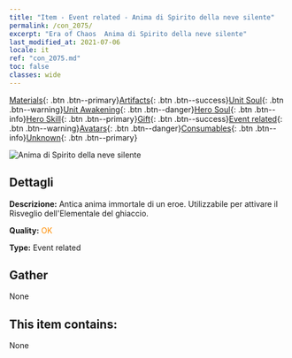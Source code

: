 ```yaml
---
title: "Item - Event related - Anima di Spirito della neve silente"
permalink: /con_2075/
excerpt: "Era of Chaos  Anima di Spirito della neve silente"
last_modified_at: 2021-07-06
locale: it
ref: "con_2075.md"
toc: false
classes: wide
---
```

 [Materials](/ItemsIT/){: .btn .btn--primary}[Artifacts](/ItemsIT/Artifacts/){: .btn .btn--success}[Unit Soul](/ItemsIT/UnitSoul/){: .btn .btn--warning}[Unit Awakening](/ItemsIT/UnitAwakening/){: .btn .btn--danger}[Hero Soul](/ItemsIT/HeroSoul/){: .btn .btn--info}[Hero Skill](/ItemsIT/HeroSkill/){: .btn .btn--primary}[Gift](/ItemsIT/Gift/){: .btn .btn--success}[Event related](/ItemsIT/Events/){: .btn .btn--warning}[Avatars](/ItemsIT/Avatars/){: .btn .btn--danger}[Consumables](/ItemsIT/Consumables/){: .btn .btn--info}[Unknown](/ItemsIT/Unknown/){: .btn .btn--primary}

 ![Anima di Spirito della neve silente](/images/t/juexing_903.jpg)

## Dettagli
 **Descrizione:** Antica anima immortale di un eroe. Utilizzabile per attivare il Risveglio dell'Elementale del ghiaccio.

 **Quality:** <span style="color: #FF8C00">OK</span>

 **Type:** Event related

## Gather

  None

## This item contains:

  None


